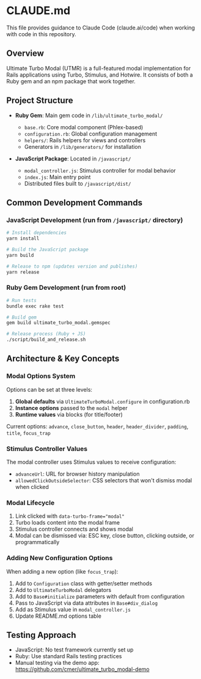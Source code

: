 # CLAUDE.md

This file provides guidance to Claude Code (claude.ai/code) when working with code in this repository.

## Overview

Ultimate Turbo Modal (UTMR) is a full-featured modal implementation for Rails applications using Turbo, Stimulus, and Hotwire. It consists of both a Ruby gem and an npm package that work together.

## Project Structure

- **Ruby Gem**: Main gem code in `/lib/ultimate_turbo_modal/`
  - `base.rb`: Core modal component (Phlex-based)
  - `configuration.rb`: Global configuration management
  - `helpers/`: Rails helpers for views and controllers
  - Generators in `/lib/generators/` for installation
  
- **JavaScript Package**: Located in `/javascript/`
  - `modal_controller.js`: Stimulus controller for modal behavior
  - `index.js`: Main entry point
  - Distributed files built to `/javascript/dist/`

## Common Development Commands

### JavaScript Development (run from `/javascript/` directory)
```bash
# Install dependencies
yarn install

# Build the JavaScript package
yarn build

# Release to npm (updates version and publishes)
yarn release
```

### Ruby Gem Development (run from root)
```bash
# Run tests
bundle exec rake test

# Build gem
gem build ultimate_turbo_modal.gemspec

# Release process (Ruby + JS)
./script/build_and_release.sh
```

## Architecture & Key Concepts

### Modal Options System
Options can be set at three levels:
1. **Global defaults** via `UltimateTurboModal.configure` in configuration.rb
2. **Instance options** passed to the `modal` helper
3. **Runtime values** via blocks (for title/footer)

Current options: `advance`, `close_button`, `header`, `header_divider`, `padding`, `title`, `focus_trap`

### Stimulus Controller Values
The modal controller uses Stimulus values to receive configuration:
- `advanceUrl`: URL for browser history manipulation
- `allowedClickOutsideSelector`: CSS selectors that won't dismiss modal when clicked

### Modal Lifecycle
1. Link clicked with `data-turbo-frame="modal"`
2. Turbo loads content into the modal frame
3. Stimulus controller connects and shows modal
4. Modal can be dismissed via: ESC key, close button, clicking outside, or programmatically

### Adding New Configuration Options
When adding a new option (like `focus_trap`):
1. Add to `Configuration` class with getter/setter methods
2. Add to `UltimateTurboModal` delegators
3. Add to `Base#initialize` parameters with default from configuration
4. Pass to JavaScript via data attributes in `Base#div_dialog`
5. Add as Stimulus value in `modal_controller.js`
6. Update README.md options table

## Testing Approach
- JavaScript: No test framework currently set up
- Ruby: Use standard Rails testing practices
- Manual testing via the demo app: https://github.com/cmer/ultimate_turbo_modal-demo